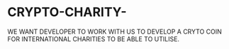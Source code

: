 # CRYPTO-CHARITY-
WE WANT DEVELOPER TO WORK WITH US TO DEVELOP A CRYTO COIN FOR INTERNATIONAL CHARITIES TO BE ABLE TO UTILISE.  
